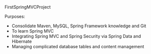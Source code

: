 FirstSpringMVCProject

Purposes:
- Consolidate Maven, MySQL, Spring Framework knowledge and Git
- To learn Spring MVC
- Integrating Spring MVC and Spring Security via Spring Data and Hibernate
- Managing complicated database tables and content management
